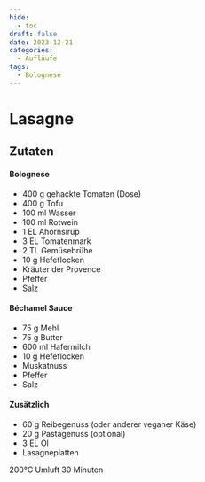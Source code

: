 ```yaml
---
hide:
  - toc
draft: false
date: 2023-12-21
categories:
  - Aufläufe
tags:
  - Bolognese
---
```


# Lasagne

<!-- more -->

## Zutaten

#### Bolognese

- 400 g gehackte Tomaten (Dose)
- 400 g Tofu
- 100 ml Wasser
- 100 ml Rotwein
- 1 EL Ahornsirup
- 3 EL Tomatenmark
- 2 TL Gemüsebrühe
- 10 g Hefeflocken
- Kräuter der Provence
- Pfeffer
- Salz

#### Béchamel Sauce

- 75 g Mehl
- 75 g Butter
- 600 ml Hafermilch
- 10 g Hefeflocken
- Muskatnuss
- Pfeffer
- Salz

#### Zusätzlich

- 60 g Reibegenuss (oder anderer veganer Käse)
- 20 g Pastagenuss (optional)
- 3 EL Öl
- Lasagneplatten

200°C Umluft 30 Minuten
